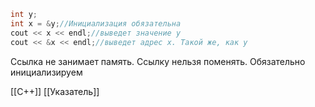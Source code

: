```c++
int y;
int x = &y;//Инициализация обязательна
cout << x << endl;//выведет значение y
cout << &x << endl;//выведет адрес x. Такой же, как у 
```
Ссылка не занимает память. Ссылку нельзя поменять. Обязательно инициализируем

[[C++]] [[Указатель]]